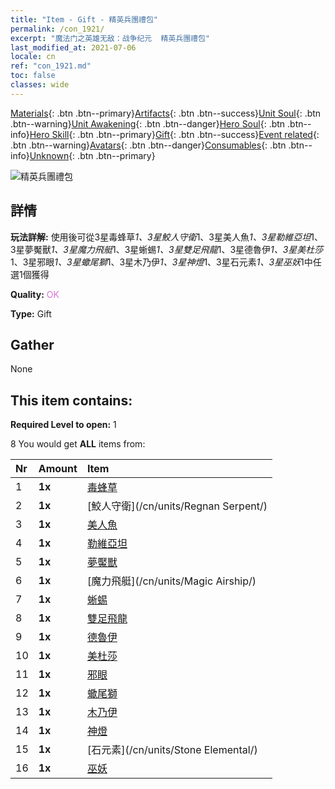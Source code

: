 ```yaml
---
title: "Item - Gift - 精英兵團禮包"
permalink: /con_1921/
excerpt: "魔法门之英雄无敌：战争纪元  精英兵團禮包"
last_modified_at: 2021-07-06
locale: cn
ref: "con_1921.md"
toc: false
classes: wide
---
```

 [Materials](/ItemsCN/){: .btn .btn--primary}[Artifacts](/ItemsCN/Artifacts/){: .btn .btn--success}[Unit Soul](/ItemsCN/UnitSoul/){: .btn .btn--warning}[Unit Awakening](/ItemsCN/UnitAwakening/){: .btn .btn--danger}[Hero Soul](/ItemsCN/HeroSoul/){: .btn .btn--info}[Hero Skill](/ItemsCN/HeroSkill/){: .btn .btn--primary}[Gift](/ItemsCN/Gift/){: .btn .btn--success}[Event related](/ItemsCN/Events/){: .btn .btn--warning}[Avatars](/ItemsCN/Avatars/){: .btn .btn--danger}[Consumables](/ItemsCN/Consumables/){: .btn .btn--info}[Unknown](/ItemsCN/Unknown/){: .btn .btn--primary}

 ![精英兵團禮包](/images/t/i_907054.png)

## 詳情
 **玩法詳解:** 使用後可從3星毒蜂草*1、3星鮫人守衛*1、3星美人魚*1、3星勒維亞坦*1、3星夢魘獸*1、3星魔力飛艇*1、3星蜥蜴*1、3星雙足飛龍*1、3星德魯伊*1、3星美杜莎*1、3星邪眼*1、3星蠍尾獅*1、3星木乃伊*1、3星神燈*1、3星石元素*1、3星巫妖*1中任選1個獲得

 **Quality:** <span style="color: #DA70D6">OK</span>

 **Type:** Gift

## Gather

  None

## This item contains:

 **Required Level to open:** 1

 8 You would get **ALL** items  from:

  | Nr | Amount |     Item    |
  |:---|:-------|:------------|
  | 1 |  **1x** | [毒蜂草](/cn/units/Waspwort/) |  | 
  | 2 |  **1x** | [鮫人守衛](/cn/units/Regnan Serpent/) |  | 
  | 3 |  **1x** | [美人魚](/cn/units/Mermaid/) |  | 
  | 4 |  **1x** | [勒維亞坦](/cn/units/Revyaratan/) |  | 
  | 5 |  **1x** | [夢魘獸](/cn/units/Nightmare/) |  | 
  | 6 |  **1x** | [魔力飛艇](/cn/units/Magic Airship/) |  | 
  | 7 |  **1x** | [蜥蜴](/cn/units/Basilisk/) |  | 
  | 8 |  **1x** | [雙足飛龍](/cn/units/Wyvern/) |  | 
  | 9 |  **1x** | [德魯伊](/cn/units/Druid/) |  | 
  | 10 |  **1x** | [美杜莎](/cn/units/Medusa/) |  | 
  | 11 |  **1x** | [邪眼](/cn/units/Beholder/) |  | 
  | 12 |  **1x** | [蠍尾獅](/cn/units/Manticore/) |  | 
  | 13 |  **1x** | [木乃伊](/cn/units/Mummy/) |  | 
  | 14 |  **1x** | [神燈](/cn/units/Genie/) |  | 
  | 15 |  **1x** | [石元素](/cn/units/Stone Elemental/) |  | 
  | 16 |  **1x** | [巫妖](/cn/units/Lich/) |  | 
